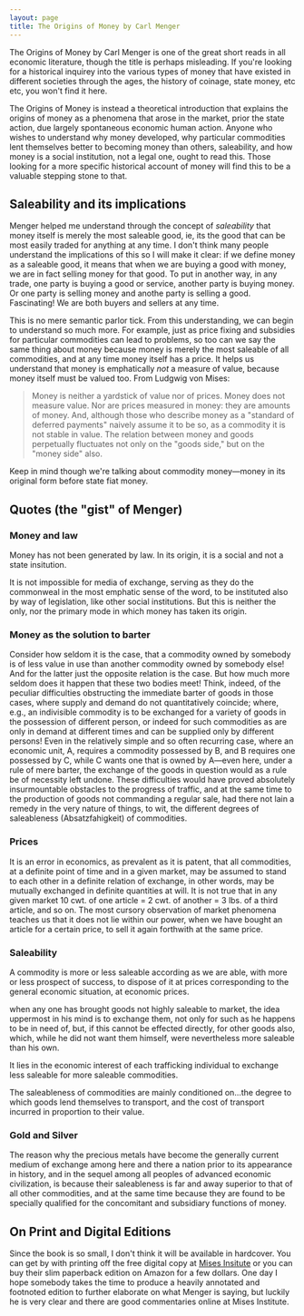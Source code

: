 ```yaml
---
layout: page
title: The Origins of Money by Carl Menger
---
```


The Origins of Money by Carl Menger is one of the great short reads in all economic literature, though the title is perhaps misleading. 
If you're looking for a historical inquirey into the various types of money that have existed in different societies through the ages, the history of coinage, state money, etc etc, you won't find it here. 

The Origins of Money is instead a theoretical introduction that explains the origins of money as a phenomena that arose in the market, prior the state action, due largely spontaneous economic human action. Anyone who wishes to understand why money developed, why particular commodities lent themselves better to becoming money than others, saleability, and how money is a social institution, not a legal one, ought to read this. Those looking for a more specific historical account of money will find this to be a valuable stepping stone to that.

## Saleability and its implications

Menger helped me understand through the concept of *saleability* that money itself is merely the most saleable good, ie, its the good that can be most easily traded for anything at any time. I don't think many people understand the implications of this so I will make it clear: if we define money as a saleable good, it means that when we are buying a good with money, we are in fact selling money for that good. To put in another way, in any trade, one party is buying a good or service, another party is buying money. Or one party is selling money and anothe party is selling a good. Fascinating! We are both buyers and sellers at any time.

This is no mere semantic parlor tick. From this understanding, we can begin to understand so much more. For example, just as price fixing and subsidies for particular commodities can lead to problems, so too can we say the same thing about money because money is merely the most saleable of all commodities, and at any time money itself has a price. It helps us understand that money is emphatically *not* a measure of value, because money itself must be valued too. From Ludgwig von Mises:

>Money is neither a yardstick of value nor of prices. Money does not measure value. Nor are prices measured in money: they are amounts of money. And, although those who describe money as a "standard of deferred payments" naively assume it to be so, as a commodity it is not stable in value. The relation between money and goods perpetually fluctuates not only on the "goods side," but on the "money side" also.

Keep in mind though we're talking about commodity money—money in its original form before state fiat money.

## Quotes (the "gist" of Menger)

### Money and law

Money has not been generated by law. In its origin, it is a social and not a state insitution.

It is not impossible for media of exchange,
serving as they do the commonweal in the most
emphatic sense of the word, to be instituted also
by way of legislation, like other social institutions. But this is neither the only, nor the primary
mode in which money has taken its origin. 

### Money as the solution to barter

Consider how seldom it is
the case, that a commodity owned by somebody
is of less value in use than another commodity owned by somebody else! And for the latter just the opposite relation is the case. But how
much more seldom does it happen that these
two bodies meet! Think, indeed, of the peculiar
difficulties obstructing the immediate barter of
goods in those cases, where supply and demand
do not quantitatively coincide; where, e.g., an
indivisible commodity is to be exchanged for
a variety of goods in the possession of different person, or indeed for such commodities as
are only in demand at different times and can
be supplied only by different persons! Even
in the relatively simple and so often recurring case, where an economic unit, A, requires
a commodity possessed by B, and B requires
one possessed by C, while C wants one that is
owned by A—even here, under a rule of mere
barter, the exchange of the goods in question
would as a rule be of necessity left undone.
These difficulties would have proved absolutely insurmountable obstacles to the progress
of traffic, and at the same time to the production of goods not commanding a regular sale,
had there not lain a remedy in the very nature
of things, to wit, the different degrees of saleableness (Absatzfahigkeit) of commodities. 

### Prices

It is an error in economics, as prevalent as it is
patent, that all commodities, at a definite point
of time and in a given market, may be assumed
to stand to each other in a definite relation of
exchange, in other words, may be mutually
exchanged in definite quantities at will. It is
not true that in any given market 10 cwt. of one
article = 2 cwt. of another = 3 lbs. of a third
article, and so on. The most cursory observation
of market phenomena teaches us that it does not
lie within our power, when we have bought an
article for a certain price, to sell it again forthwith at the same price. 


### Saleability

 A commodity is more or less saleable according as we are able, with more
or less prospect of success, to dispose of it at
prices corresponding to the general economic
situation, at economic prices. 

when any one has brought goods
not highly saleable to market, the idea uppermost
in his mind is to exchange them, not only for
such as he happens to be in need of, but, if this
cannot be effected directly, for other goods also,
which, while he did not want them himself, were
nevertheless more saleable than his own. 

 It lies in the economic interest of each trafficking individual to exchange less
saleable for more saleable commodities. 

The saleableness of commodities are mainly conditioned on...the degree to which goods lend themselves to transport, and the cost of transport incurred in proportion to their value.

### Gold and Silver


The
reason why the precious metals have become the
generally current medium of exchange among
here and there a nation prior to its appearance
in history, and in the sequel among all peoples
of advanced economic civilization, is because
their saleableness is far and away superior to
that of all other commodities, and at the same
time because they are found to be specially
qualified for the concomitant and subsidiary
functions of money. 

## On Print and Digital Editions

Since the book is so small, I don't think it will be available in hardcover. You can get by with printing off the free digital copy at [Mises Insitute](https://cdn.mises.org/On%20the%20Origins%20of%20Money_5.pdf) or you can buy their slim paperback edition on Amazon for a few dollars. One day I hope somebody takes the time to produce a heavily annotated and footnoted edition to further elaborate on what Menger is saying, but luckily he is very clear and there are good commentaries online at Mises Institute.
